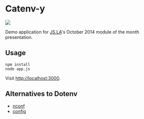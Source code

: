# Catenv-y

<img src="http://edgecats.net/" />

Demo application for [JS.LA](http://js.la)'s October 2014 module of the month presentation.

## Usage

```
npm install
node app.js
```

Visit <http://localhost:3000>.


## Alternatives to Dotenv

+ [nconf](https://github.com/flatiron/nconf)
+ [config](https://github.com/lorenwest/node-config)
